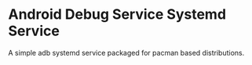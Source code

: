 Android Debug Service Systemd Service
=====================================

A simple adb systemd service packaged for pacman based distributions.
